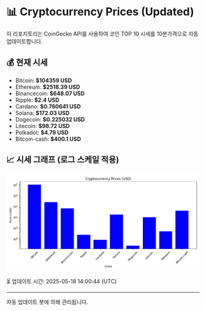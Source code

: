 
# 📊 Cryptocurrency Prices (Updated)

이 리포지토리는 CoinGecko API를 사용하여 코인 TOP 10 시세를 10분가격으로 자동 업데이트합니다.

## 💰 현재 시세
- Bitcoin: **$104359 USD**
- Ethereum: **$2518.39 USD**
- Binancecoin: **$648.07 USD**
- Ripple: **$2.4 USD**
- Cardano: **$0.760641 USD**
- Solana: **$172.03 USD**
- Dogecoin: **$0.225032 USD**
- Litecoin: **$98.72 USD**
- Polkadot: **$4.79 USD**
- Bitcoin-cash: **$400.1 USD**

## 📈 시세 그래프 (로그 스케일 적용)
![Crypto Prices](crypto_prices.png)

⏳ 업데이트 시간: 2025-05-18 14:00:44 (UTC)

---
자동 업데이트 봇에 의해 관리됩니다.
